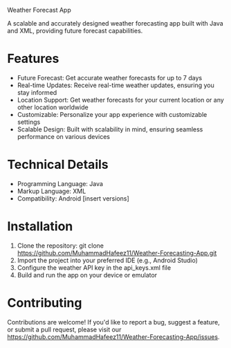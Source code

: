 Weather Forecast App

A scalable and accurately designed weather forecasting app built with Java and XML, providing future forecast capabilities.

# Features
- Future Forecast: Get accurate weather forecasts for up to 7 days
- Real-time Updates: Receive real-time weather updates, ensuring you stay informed
- Location Support: Get weather forecasts for your current location or any other location worldwide
- Customizable: Personalize your app experience with customizable settings
- Scalable Design: Built with scalability in mind, ensuring seamless performance on various devices

# Technical Details
- Programming Language: Java
- Markup Language: XML
- Compatibility: Android [insert versions]

# Installation
1. Clone the repository: git clone https://github.com/MuhammadHafeez11/Weather-Forecasting-App.git
2. Import the project into your preferred IDE (e.g., Android Studio)
3. Configure the weather API key in the api_keys.xml file
4. Build and run the app on your device or emulator

# Contributing
Contributions are welcome! If you'd like to report a bug, suggest a feature, or submit a pull request, please visit our https://github.com/MuhammadHafeez11/Weather-Forecasting-App/issues.
